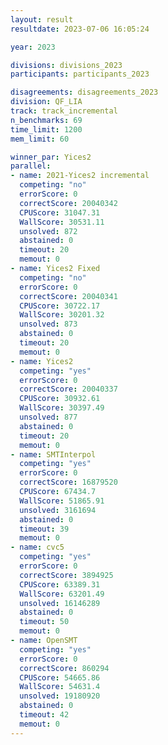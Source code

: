 ```yaml
---
layout: result
resultdate: 2023-07-06 16:05:24

year: 2023

divisions: divisions_2023
participants: participants_2023

disagreements: disagreements_2023
division: QF_LIA
track: track_incremental
n_benchmarks: 69
time_limit: 1200
mem_limit: 60

winner_par: Yices2
parallel:
- name: 2021-Yices2 incremental
  competing: "no"
  errorScore: 0
  correctScore: 20040342
  CPUScore: 31047.31
  WallScore: 30531.11
  unsolved: 872
  abstained: 0
  timeout: 20
  memout: 0
- name: Yices2 Fixed
  competing: "no"
  errorScore: 0
  correctScore: 20040341
  CPUScore: 30722.17
  WallScore: 30201.32
  unsolved: 873
  abstained: 0
  timeout: 20
  memout: 0
- name: Yices2
  competing: "yes"
  errorScore: 0
  correctScore: 20040337
  CPUScore: 30932.61
  WallScore: 30397.49
  unsolved: 877
  abstained: 0
  timeout: 20
  memout: 0
- name: SMTInterpol
  competing: "yes"
  errorScore: 0
  correctScore: 16879520
  CPUScore: 67434.7
  WallScore: 51865.91
  unsolved: 3161694
  abstained: 0
  timeout: 39
  memout: 0
- name: cvc5
  competing: "yes"
  errorScore: 0
  correctScore: 3894925
  CPUScore: 63389.31
  WallScore: 63201.49
  unsolved: 16146289
  abstained: 0
  timeout: 50
  memout: 0
- name: OpenSMT
  competing: "yes"
  errorScore: 0
  correctScore: 860294
  CPUScore: 54665.86
  WallScore: 54631.4
  unsolved: 19180920
  abstained: 0
  timeout: 42
  memout: 0
---
```

